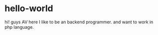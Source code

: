 # hello-world

hi! guys
AV here I like to be an backend programmer.
and want to work in php language. 
